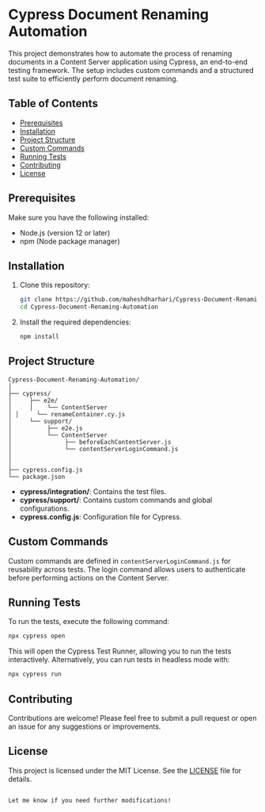 # Cypress Document Renaming Automation

This project demonstrates how to automate the process of renaming documents in a Content Server application using Cypress, an end-to-end testing framework. The setup includes custom commands and a structured test suite to efficiently perform document renaming.

## Table of Contents

- [Prerequisites](#prerequisites)
- [Installation](#installation)
- [Project Structure](#project-structure)
- [Custom Commands](#custom-commands)
- [Running Tests](#running-tests)
- [Contributing](#contributing)
- [License](#license)

## Prerequisites

Make sure you have the following installed:

- Node.js (version 12 or later)
- npm (Node package manager)

## Installation

1. Clone this repository:

   ```bash
   git clone https://github.com/maheshdharhari/Cypress-Document-Renaming-Automation
   cd Cypress-Document-Renaming-Automation
   ```

2. Install the required dependencies:

   ```bash
   npm install
   ```

## Project Structure

```
Cypress-Document-Renaming-Automation/
│
├── cypress/
│     ├── e2e/
│     │    └── ContentServer
│ │		└── renameContainer.cy.js
│     └── support/
│          ├── e2e.js
│          └── ContentServer
│         		├── beforeEachContentServer.js
│         		└── contentServerLoginCommand.js
│   
│
├── cypress.config.js
└── package.json
```

- **cypress/integration/**: Contains the test files.
- **cypress/support/**: Contains custom commands and global configurations.
- **cypress.config.js**: Configuration file for Cypress.

## Custom Commands

Custom commands are defined in `contentServerLoginCommand.js` for reusability across tests. The login command allows users to authenticate before performing actions on the Content Server.

## Running Tests

To run the tests, execute the following command:

```bash
npx cypress open
```

This will open the Cypress Test Runner, allowing you to run the tests interactively. Alternatively, you can run tests in headless mode with:

```bash
npx cypress run
```

## Contributing

Contributions are welcome! Please feel free to submit a pull request or open an issue for any suggestions or improvements.

## License

This project is licensed under the MIT License. See the [LICENSE](LICENSE) file for details.
```

Let me know if you need further modifications!
